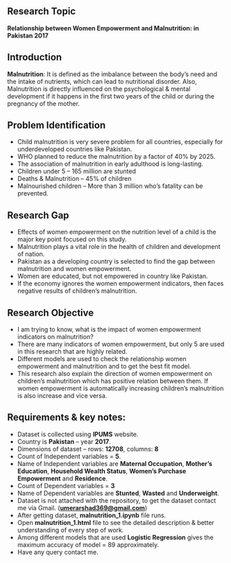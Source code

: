 ## Research Topic
<strong>Relationship between Women Empowerment and Malnutrition: in Pakistan 2017</strong>

## Introduction
<b>Malnutrition</b>: It is defined as the imbalance between the body’s need and the intake of nutrients, which can lead to nutritional disorder. 
Also, Malnutrition is directly influenced on the psychological & mental development if it happens in the first two years of the child or during the pregnancy of the mother.

## Problem Identification
-	Child malnutrition is very severe problem for all countries, especially for underdeveloped countries like Pakistan.
-	WHO planned to reduce the malnutrition by a factor of 40% by 2025.
-	The association of malnutrition in early adulthood is long-lasting. 
-	Children under 5 – 165 million are stunted
-	Deaths & Malnutrition – 45% of children
-	Malnourished children – More than 3 million who’s fatality can be prevented.

## Research Gap 
-	Effects of women empowerment on the nutrition level of a child is the major key point focused on this study.
-	Malnutrition plays a vital role in the health of children and development of nation.
-	Pakistan as a developing country is selected to find the gap between malnutrition and women empowerment.
-	Women are educated, but not empowered in country like Pakistan.
-	If the economy ignores the women empowerment indicators, then faces negative results of children’s malnutrition.

## Research Objective
- I am trying to know, what is the impact of women empowerment indicators on malnutrition?
- There are many indicators of women empowerment, but only 5 are used in this research that are highly related.
- Different models are used to check the relationship women empowerment and malnutrition and to get the best fit model.
- This research also explain the direction of women empowerment on children’s malnutrition which has positive relation between them. If women empowerment is automatically increasing children’s malnutrition is also increase and vice versa.

## Requirements & key notes:
-	Dataset is collected using <b>IPUMS</b> website.
-	Country is <b>Pakistan</b> – year <b>2017</b>.
-	Dimensions of dataset – rows: <b>12708</b>, columns: <b>8</b> 
-	Count of Independent variables = <b>5</b>.
-	Name of Independent variables are <b>Maternal Occupation</b>, <b>Mother’s Education</b>, <b>Household Wealth Status</b>, <b>Women’s Purchase Empowerment</b> and <b>Residence</b>. 
-	Count of Dependent variables = <b>3</b>
-	Name of Dependent variables are <b>Stunted</b>, <b>Wasted</b> and <b>Underweight</b>.
-	Dataset is not attached with the repository, to get the dataset contact me via Gmail. (<b>umerarshad369@gmail.com</b>)
-	After getting dataset, <b>malnutrition_1.ipynb</b> file runs.
-	Open <b>malnutrition_1.html</b> file to see the detailed description & better understanding of every step of work.
- Among different models that are used <b>Logistic Regression</b> gives the maximum accuracy of model = 89 approximately.
-	Have any query contact me.


